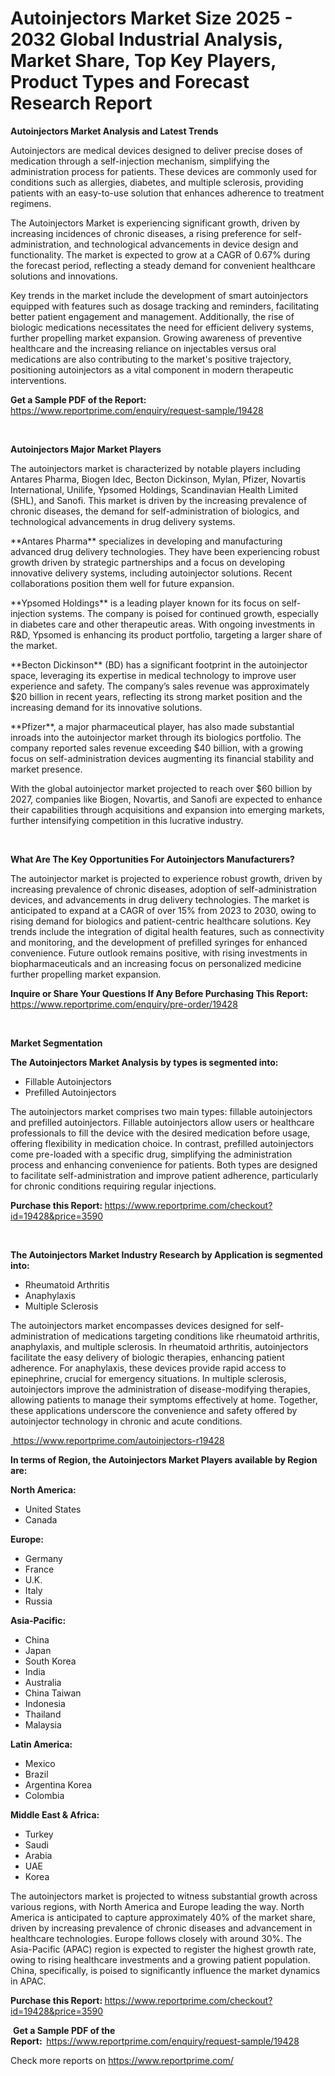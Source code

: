 <p><h1>Autoinjectors Market Size 2025 - 2032 Global Industrial Analysis, Market Share, Top Key Players, Product Types and Forecast Research Report</h1></p><p><strong>Autoinjectors Market Analysis and Latest Trends</strong></p>
<p><p>Autoinjectors are medical devices designed to deliver precise doses of medication through a self-injection mechanism, simplifying the administration process for patients. These devices are commonly used for conditions such as allergies, diabetes, and multiple sclerosis, providing patients with an easy-to-use solution that enhances adherence to treatment regimens.</p><p>The Autoinjectors Market is experiencing significant growth, driven by increasing incidences of chronic diseases, a rising preference for self-administration, and technological advancements in device design and functionality. The market is expected to grow at a CAGR of 0.67% during the forecast period, reflecting a steady demand for convenient healthcare solutions and innovations. </p><p>Key trends in the market include the development of smart autoinjectors equipped with features such as dosage tracking and reminders, facilitating better patient engagement and management. Additionally, the rise of biologic medications necessitates the need for efficient delivery systems, further propelling market expansion. Growing awareness of preventive healthcare and the increasing reliance on injectables versus oral medications are also contributing to the market's positive trajectory, positioning autoinjectors as a vital component in modern therapeutic interventions.</p></p>
<p><strong>Get a Sample PDF of the Report:&nbsp;</strong> <a href="https://www.reportprime.com/enquiry/request-sample/19428?utm_campaign=2987&utm_medium=2&utm_source=Github&utm_content=ia&utm_term=19032025&utm_id=autoinjectors">https://www.reportprime.com/enquiry/request-sample/19428</a></p>
<p>&nbsp;</p>
<p><strong>Autoinjectors Major Market Players</strong></p>
<p><p>The autoinjectors market is characterized by notable players including Antares Pharma, Biogen Idec, Becton Dickinson, Mylan, Pfizer, Novartis International, Unilife, Ypsomed Holdings, Scandinavian Health Limited (SHL), and Sanofi. This market is driven by the increasing prevalence of chronic diseases, the demand for self-administration of biologics, and technological advancements in drug delivery systems.</p><p>**Antares Pharma** specializes in developing and manufacturing advanced drug delivery technologies. They have been experiencing robust growth driven by strategic partnerships and a focus on developing innovative delivery systems, including autoinjector solutions. Recent collaborations position them well for future expansion.</p><p>**Ypsomed Holdings** is a leading player known for its focus on self-injection systems. The company is poised for continued growth, especially in diabetes care and other therapeutic areas. With ongoing investments in R&D, Ypsomed is enhancing its product portfolio, targeting a larger share of the market.</p><p>**Becton Dickinson** (BD) has a significant footprint in the autoinjector space, leveraging its expertise in medical technology to improve user experience and safety. The company’s sales revenue was approximately $20 billion in recent years, reflecting its strong market position and the increasing demand for its innovative solutions.</p><p>**Pfizer**, a major pharmaceutical player, has also made substantial inroads into the autoinjector market through its biologics portfolio. The company reported sales revenue exceeding $40 billion, with a growing focus on self-administration devices augmenting its financial stability and market presence.</p><p>With the global autoinjector market projected to reach over $60 billion by 2027, companies like Biogen, Novartis, and Sanofi are expected to enhance their capabilities through acquisitions and expansion into emerging markets, further intensifying competition in this lucrative industry.</p></p>
<p>&nbsp;</p>
<p><strong>What Are The Key Opportunities For Autoinjectors Manufacturers?</strong></p>
<p><p>The autoinjector market is projected to experience robust growth, driven by increasing prevalence of chronic diseases, adoption of self-administration devices, and advancements in drug delivery technologies. The market is anticipated to expand at a CAGR of over 15% from 2023 to 2030, owing to rising demand for biologics and patient-centric healthcare solutions. Key trends include the integration of digital health features, such as connectivity and monitoring, and the development of prefilled syringes for enhanced convenience. Future outlook remains positive, with rising investments in biopharmaceuticals and an increasing focus on personalized medicine further propelling market expansion.</p></p>
<p><strong>Inquire or Share Your Questions If Any Before Purchasing This Report:</strong> <a href="https://www.reportprime.com/enquiry/pre-order/19428?utm_campaign=2987&utm_medium=2&utm_source=Github&utm_content=ia&utm_term=19032025&utm_id=autoinjectors">https://www.reportprime.com/enquiry/pre-order/19428</a></p>
<p>&nbsp;</p>
<p><strong>Market Segmentation</strong></p>
<p><strong>The Autoinjectors Market Analysis by types is segmented into:</strong></p>
<p><ul><li>Fillable Autoinjectors</li><li>Prefilled Autoinjectors</li></ul></p>
<p><p>The autoinjectors market comprises two main types: fillable autoinjectors and prefilled autoinjectors. Fillable autoinjectors allow users or healthcare professionals to fill the device with the desired medication before usage, offering flexibility in medication choice. In contrast, prefilled autoinjectors come pre-loaded with a specific drug, simplifying the administration process and enhancing convenience for patients. Both types are designed to facilitate self-administration and improve patient adherence, particularly for chronic conditions requiring regular injections.</p></p>
<p><strong>Purchase this Report:&nbsp;</strong><a href="https://www.reportprime.com/checkout?id=19428&price=3590&utm_campaign=2987&utm_medium=2&utm_source=Github&utm_content=ia&utm_term=19032025&utm_id=autoinjectors">https://www.reportprime.com/checkout?id=19428&price=3590</a></p>
<p>&nbsp;</p>
<p><strong>The Autoinjectors Market Industry Research by Application is segmented into:</strong></p>
<p><ul><li>Rheumatoid Arthritis</li><li>Anaphylaxis</li><li>Multiple Sclerosis</li></ul></p>
<p><p>The autoinjectors market encompasses devices designed for self-administration of medications targeting conditions like rheumatoid arthritis, anaphylaxis, and multiple sclerosis. In rheumatoid arthritis, autoinjectors facilitate the easy delivery of biologic therapies, enhancing patient adherence. For anaphylaxis, these devices provide rapid access to epinephrine, crucial for emergency situations. In multiple sclerosis, autoinjectors improve the administration of disease-modifying therapies, allowing patients to manage their symptoms effectively at home. Together, these applications underscore the convenience and safety offered by autoinjector technology in chronic and acute conditions.</p></p>
<p><a href="https://www.reportprime.com/autoinjectors-r19428?utm_campaign=2987&utm_medium=2&utm_source=Github&utm_content=ia&utm_term=19032025&utm_id=autoinjectors">&nbsp;https://www.reportprime.com/autoinjectors-r19428</a></p>
<p><strong>In terms of Region, the Autoinjectors Market Players available by Region are:</strong></p>
<p>
    <p> <strong> North America: </strong>
        <ul>
            <li>United States</li>
            <li>Canada</li>
        </ul>
        </p> 
    <p> <strong> Europe: </strong>
        <ul>
            <li>Germany</li>
            <li>France</li>
            <li>U.K.</li>
            <li>Italy</li>
            <li>Russia</li>
        </ul>
        </p> 
    <p> <strong> Asia-Pacific: </strong>
        <ul>
            <li>China</li>
            <li>Japan</li>
            <li>South Korea</li>
            <li>India</li>
            <li>Australia</li>
            <li>China Taiwan</li>
            <li>Indonesia</li>
            <li>Thailand</li>
            <li>Malaysia</li>
        </ul>
        </p> 
    <p> <strong> Latin America: </strong>
        <ul>
            <li>Mexico</li>
            <li>Brazil</li>
            <li>Argentina Korea</li>
            <li>Colombia</li>
        </ul>
        </p> 
    <p> <strong> Middle East & Africa: </strong>
        <ul>
            <li>Turkey</li>
            <li>Saudi</li>
            <li>Arabia</li>
            <li>UAE</li>
            <li>Korea</li>
        </ul>
    </p>
    </p>
<p><p>The autoinjectors market is projected to witness substantial growth across various regions, with North America and Europe leading the way. North America is anticipated to capture approximately 40% of the market share, driven by increasing prevalence of chronic diseases and advancement in healthcare technologies. Europe follows closely with around 30%. The Asia-Pacific (APAC) region is expected to register the highest growth rate, owing to rising healthcare investments and a growing patient population. China, specifically, is poised to significantly influence the market dynamics in APAC.</p></p>
<p><strong>Purchase this Report: </strong><a href="https://www.reportprime.com/checkout?id=19428&price=3590&utm_campaign=2987&utm_medium=2&utm_source=Github&utm_content=ia&utm_term=19032025&utm_id=autoinjectors">https://www.reportprime.com/checkout?id=19428&price=3590</a></p>
<p>&nbsp;<strong>Get a Sample PDF of the Report:&nbsp;&nbsp;</strong><a href="https://www.reportprime.com/enquiry/request-sample/19428?utm_campaign=2987&utm_medium=2&utm_source=Github&utm_content=ia&utm_term=19032025&utm_id=autoinjectors">https://www.reportprime.com/enquiry/request-sample/19428</a></p>
<p><strong></strong></p>
<p>Check more reports on <a href="https://www.reportprime.com/?utm_campaign=2987&utm_medium=2&utm_source=Github&utm_content=ia&utm_term=19032025&utm_id=autoinjectors">https://www.reportprime.com/</a></p>